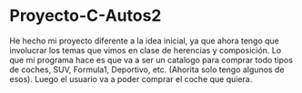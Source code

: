 # Proyecto-C-Autos2

He hecho mi proyecto diferente a la idea inicial, ya que ahora tengo que involucrar los temas que vimos en clase de herencias y composición. 
Lo que mi programa hace es que va a ser un catalogo para comprar todo tipos de coches, SUV, Formula1, Deportivo, etc. (Ahorita solo tengo algunos de esos).
Luego el usuario va a poder comprar el coche que quiera. 

